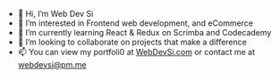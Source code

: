 - 👋 Hi, I’m Web Dev Si
- 👀 I’m interested in Frontend web development, and eCommerce
- 🌱 I’m currently learning React & Redux on Scrimba and Codecademy
- 💞️ I’m looking to collaborate on projects that make a difference
- 📫 You can view my portfoli0 at [WebDevSi.com](https://webdevsi.com) or contact me at [webdevsi@pm.me](mailto:webdevsi@pm.me)

<!---
WebDevSiDotCom/WebDevSiDotCom is a ✨ special ✨ repository because its `README.md` (this file) appears on your GitHub profile.
You can click the Preview link to take a look at your changes.
--->
